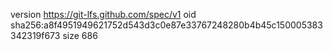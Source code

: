 version https://git-lfs.github.com/spec/v1
oid sha256:a8f4951949621752d543d3c0e87e33767248280b4b45c150005383342319f673
size 686
